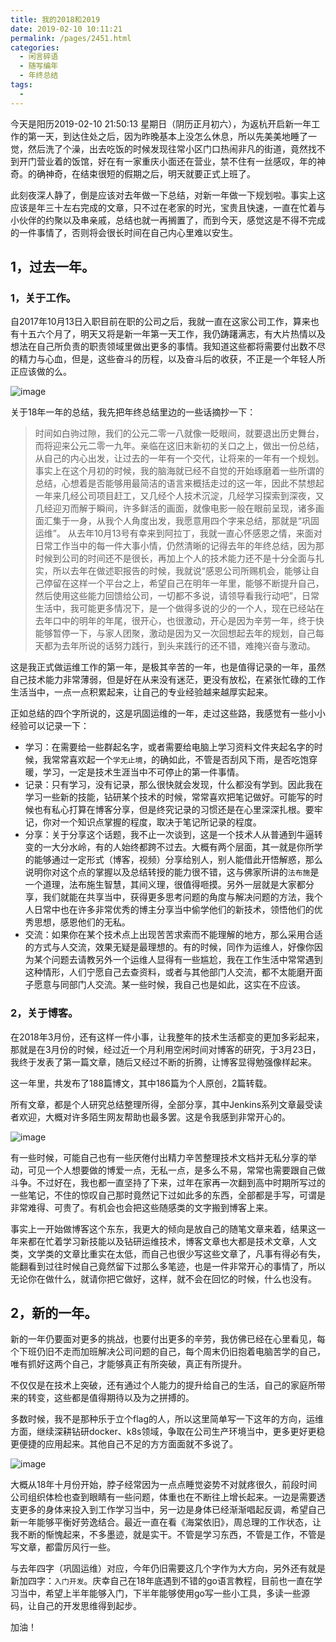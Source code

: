 ```yaml
---
title: 我的2018和2019
date: 2019-02-10 10:11:21
permalink: /pages/2451.html
categories:
  - 闲言碎语
  - 随写编年
  - 年终总结
tags:
  - 
---
```


今天是阳历2019-02-10 21:50:13 星期日（阴历正月初六），为返杭开启新一年工作的第一天，到达住处之后，因为昨晚基本上没怎么休息，所以先美美地睡了一觉，然后洗了个澡，出去吃饭的时候发现往常小区门口热闹非凡的街道，竟然找不到开门营业着的饭馆，好在有一家重庆小面还在营业，禁不住有一丝感叹，年的神奇。的确神奇，在结束很短的假期之后，明天就要正式上班了。

此刻夜深人静了，倒是应该对去年做一下总结，对新一年做一下规划啦。事实上这应该是年三十左右完成的文章，只不过在老家的时光，宝贵且快速，一直在忙着与小伙伴的约聚以及串亲戚，总结也就一再搁置了，而到今天，感觉这是不得不完成的一件事情了，否则将会很长时间在自己内心里难以安生。

## 1，过去一年。

### 1，关于工作。

自2017年10月13日入职目前在职的公司之后，我就一直在这家公司工作，算来也有十五六个月了，明天又将是新一年第一天工作，我仍踌躇满志，有大片热情以及想法在自己所负责的职责领域里做出更多的事情。我知道这些都将需要付出数不尽的精力与心血，但是，这些奋斗的历程，以及奋斗后的收获，不正是一个年轻人所正应该做的么。

![image](http://t.eryajf.net/imgs/2021/09/2ae2a4b73723f8c6.jpg)

关于18年一年的总结，我先把年终总结里边的一些话摘抄一下：

> 时间如白驹过隙，我们的公元二零一八就像一眨眼间，就要退出历史舞台，而将迎来公元二零一九年。亲临在这旧末新初的关口之上，做出一份总结，从自己的内心出发，让过去的一年有一个交代，让将来的一年有一个规划。
> 事实上在这个月初的时候，我的脑海就已经不自觉的开始琢磨着一些所谓的总结，心想着是否能够用最简洁的语言来概括走过的这一年，因此不禁想起一年来几经公司项目赶工，又几经个人技术沉淀，几经学习探索到深夜，又几经迎刃而解于瞬间，许多鲜活的画面，就像电影一般在眼前呈现，诸多画面汇集于一身，从我个人角度出发，我愿意用四个字来总结，那就是“巩固运维”。
> 从去年10月13号有幸来到阿拉丁，我就一直心怀感恩之情，来面对日常工作当中的每一件大事小情，仍然清晰的记得去年的年终总结，因为那时候到公司的时间还不是很长，再加上个人的技术能力还不是十分全面与扎实，所以去年在做述职报告的时候，我就说“感恩公司所赐机会，能够让自己停留在这样一个平台之上，希望自己在明年一年里，能够不断提升自己，然后使用这些能力回馈给公司，一切都不多说，请领导看我行动吧”，日常生活中，我可能更多情况下，是一个做得多说的少的一个人，现在已经站在去年口中的明年的年尾，很开心，也很激动，开心是因为辛劳一年，终于快能够暂停一下，与家人团聚，激动是因为又一次回想起去年的规划，自己每天都为去年所说的话努力践行，到头来践行的还不错，难掩兴奋与激动。

这是我正式做运维工作的第一年，是极其辛苦的一年，也是值得记录的一年，虽然自己技术能力非常薄弱，但是好在从来没有迷茫，更没有放松，在紧张忙碌的工作生活当中，一点一点积累起来，让自己的专业经验越来越厚实起来。

正如总结的四个字所说的，这是巩固运维的一年，走过这些路，我感觉有一些小小经验可以记录一下：

- 学习：在需要给一些群起名字，或者需要给电脑上学习资料文件夹起名字的时候，我常常喜欢起一个`学无止境`，的确如此，不管是否刮风下雨，是否吃饱穿暖，学习，一定是技术生涯当中不可停止的第一件事情。
- 记录：只有学习，没有记录，那么很快就会发现，什么都没有学到。因此我在学习一些新的技能，钻研某个技术的时候，常常喜欢把笔记做好。可能写的时候也有私心打算在博客分享，但是终究记录的习惯还是在心里深深扎根。要牢记，你对一个知识点掌握的程度，取决于笔记所记录的程度。
- 分享：关于分享这个话题，我不止一次谈到，这是一个技术人从普通到牛逼转变的一大分水岭，有的人始终都跨不过去。大概有两个层面，其一就是你所学的能够通过一定形式（博客，视频）分享给别人，别人能借此开悟解惑，那么说明你对这个点的掌握以及总结转授的能力很不错，这与佛家所讲的`法布施`是一个道理，法布施生智慧，其间义理，很值得咂摸。另外一层就是大家都分享，我们就能在共享当中，获得更多思考问题的角度与解决问题的方法，我个人日常中也在许多非常优秀的博主分享当中偷学他们的新技术，领悟他们的优秀思想，感恩他们的无私。
- 交流：如果你在某个技术点上出现苦苦求索而不能理解的地方，那么采用合适的方式与人交流，效果无疑是最理想的。有的时候，同作为运维人，好像你因为某个问题去请教另外一个运维人显得有一些尴尬，我在工作生活中常常遇到这种情形，人们宁愿自己去查资料，或者与其他部门人交流，都不太能磨开面子愿意与同部门人交流。某一些时候，我自己也是如此，这实在不应该。

### 2，关于博客。

在2018年3月份，还有这样一件小事，让我整年的技术生活都变的更加多彩起来，那就是在3月份的时候，经过近一个月利用空闲时间对博客的研究，于3月23日，我终于发表了第一篇文章，随后又经过不断的折腾，让博客显得勉强像样起来。

这一年里，共发布了188篇博文，其中186篇为个人原创，2篇转载。

所有文章，都是个人研究总结整理所得，全部分享，其中Jenkins系列文章最受读者欢迎，大概对许多陌生网友帮助也最多罢。这是令我感到非常开心的。

![image](http://t.eryajf.net/imgs/2021/09/a2ea1efef693bde1.jpg)

有一些时候，可能自己也有一些厌倦付出精力辛苦整理技术文档并无私分享的举动，可见一个人想要做的博爱一点，无私一点，是多么不易，常常也需要跟自己做斗争。不过好在，我也都一直坚持了下来，过年在家再一次翻到高中时期所写过的一些笔记，不住的惊叹自己那时竟然记下过如此多的东西，全部都是手写，可谓是非常难得、可贵了。有机会也会把这些随感类的文字搬到博客上来。

事实上一开始做博客这个东东，我更大的倾向是放自己的随笔文章来着，结果这一年来都在忙着学习新技能以及钻研运维技术，博客文章也大都是技术文章，人文类，文学类的文章比重实在太低，而自己也很少写这些文章了，凡事有得必有失，能翻看到过往时候自己竟然留下过那么多笔迹，也是一件非常开心的事情了，所以无论你在做什么，就请你把它做好，这样，就不会在回忆的时候，什么也没有。

## 2，新的一年。

新的一年仍要面对更多的挑战，也要付出更多的辛劳，我仿佛已经在心里看见，每个下班仍旧不走而加班解决公司问题的自己，每个周末仍旧抱着电脑苦学的自己，唯有抓好这两个自己，才能够真正有所突破，真正有所提升。

不仅仅是在技术上突破，还有通过个人能力的提升给自己的生活，自己的家庭所带来的转变，这些都是值得期待以及为之拼搏的。

多数时候，我不是那种乐于立个flag的人，所以这里简单写一下这年的方向，运维方面，继续深耕钻研docker、k8s领域，争取在公司生产环境当中，更多更好更稳更便捷的应用起来。其他自己不足的方方面面就不多说了。

![image](http://t.eryajf.net/imgs/2021/09/aa5d3ebf60cadfec.jpg)

大概从18年十月份开始，脖子经常因为一点点睡觉姿势不对就疼很久，前段时间公司组织体检也查到眼睛有一些问题，体重也在不断往上增长起来。一边是需要透支更多的身体来投入到工作学习当中，另一边是身体已经渐渐唱起反调，希望自己新一年能够平衡好劳逸结合。最近一直在看《海棠依旧》，周总理的工作状态，让我不断的惭愧起来，不多墨迹，就是实干。不管是学习东西，不管是工作，不管是写文章，都雷厉风行一些。

与去年四字（巩固运维）对应，今年仍旧需要这几个字作为大方向，另外还有就是新加四字：`入门开发`。庆幸自己在18年底遇到不错的go语言教程，目前也一直在学习当中，希望上半年能够入门，下半年能够使用go写一些小工具，多读一些源码，让自己的开发思维得到起步。

加油！
